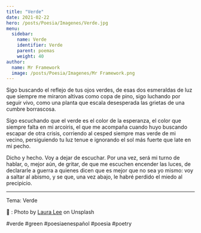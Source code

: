 ```yaml
---
title: "Verde"
date: 2021-02-22
hero: /posts/Poesia/Imagenes/Verde.jpg
menu:
  sidebar:
    name: Verde
    identifier: Verde
    parent: poemas
    weight: 40
author:
  name: Mr Framework
  image: /posts/Poesia/Imagenes/Mr Framework.png
---
```


Sigo buscando el reflejo de tus ojos verdes, de esas dos esmeraldas de luz que siempre me miraron altivas como copa de pino, sigo luchando por seguir vivo, como una planta que escala desesperada las grietas de una cumbre borrascosa.

Sigo escuchando que el verde es el color de la esperanza, el color que siempre falta en mi arcoiris, el que me acompaña cuando huyo buscando escapar de otra crisis, corriendo al cesped siempre mas verde de mi vecino, persiguiendo tu luz tenue e ignorando el sol más fuerte que late en mi pecho.

Dicho y hecho. Voy a dejar de escuchar. Por una vez, será mi turno de hablar, o, mejor aún, de gritar, de que me escuchen encender las luces, de declararle a guerra a quienes dicen que es mejor que no sea yo mismo: voy a saltar al abismo, y se que, una vez abajo, le habré perdido el miedo al precipicio.

---

Tema: Verde

📸 : Photo by [Laura Lee](https://unsplash.com/@laura_lee) on Unsplash

#verde #green #poesiaenespañol #poesia #poetry
